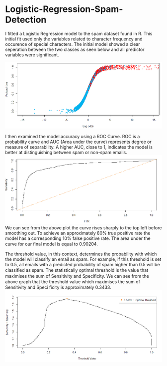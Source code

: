 # Logistic-Regression-Spam-Detection
I fitted a Logistic Regression model to the spam dataset found in R. This initial fit used only the variables related to character frequency and occurence of special characters. The initial model showed a clear seperation between the two classes as seen below and all predictor variables were significant.

![Image of framework](https://github.com/jackapbutler/Logistic-Regression-Spam-Detection/blob/master/Elements/distribution_of_classifications.PNG)

I then examined the model accuracy using a ROC Curve. ROC is a probability curve and AUC (Area under the curve) represents degree or measure of separability. A higher AUC, close to 1, indicates the model is better at distinguishing between spam or non-spam emails.
![Image of framework](https://github.com/jackapbutler/Logistic-Regression-Spam-Detection/blob/master/Elements/ROC.PNG)
We can see from the above plot the curve rises sharply to the top left before smoothing out. To achieve an
approximately 80% true positive rate the model has a corresponding 10% false positive rate. The area under
the curve for our ﬁnal model is equal to 0.90204.

The threshold value, in this context, determines the probability with which the model will classify an email
as spam. For example, if this threshold is set to 0.5, all emails with a predicted probability of spam higher
than 0.5 will be classiﬁed as spam. The statistically optimal threshold is the value that maximises the sum of Sensitivity and Speciﬁcity. We can see from the above graph that the threshold value which maximises the sum of Sensitivity and Speci
ﬁcity is approximately 0.3433.
![Image of framework](https://github.com/jackapbutler/Logistic-Regression-Spam-Detection/blob/master/Elements/threshold_max.PNG)

